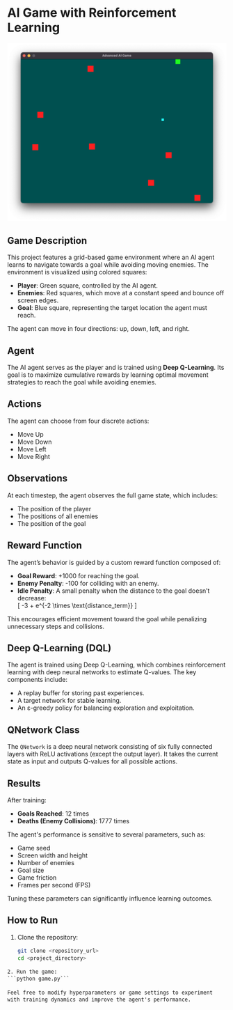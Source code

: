 # AI Game with Reinforcement Learning

![Game Screenshot](game_screenshot.png)

## Game Description

This project features a grid-based game environment where an AI agent learns to navigate towards a goal while avoiding moving enemies. The environment is visualized using colored squares:

- **Player**: Green square, controlled by the AI agent.
- **Enemies**: Red squares, which move at a constant speed and bounce off screen edges.
- **Goal**: Blue square, representing the target location the agent must reach.

The agent can move in four directions: up, down, left, and right.

## Agent

The AI agent serves as the player and is trained using **Deep Q-Learning**. Its goal is to maximize cumulative rewards by learning optimal movement strategies to reach the goal while avoiding enemies.

## Actions

The agent can choose from four discrete actions:
- Move Up
- Move Down
- Move Left
- Move Right

## Observations

At each timestep, the agent observes the full game state, which includes:
- The position of the player
- The positions of all enemies
- The position of the goal

## Reward Function

The agent’s behavior is guided by a custom reward function composed of:

- **Goal Reward**: +1000 for reaching the goal.
- **Enemy Penalty**: -100 for colliding with an enemy.
- **Idle Penalty**: A small penalty when the distance to the goal doesn’t decrease:  
  \[
  -3 + e^{-2 \times \text{distance\_term}}
  \]

This encourages efficient movement toward the goal while penalizing unnecessary steps and collisions.

## Deep Q-Learning (DQL)

The agent is trained using Deep Q-Learning, which combines reinforcement learning with deep neural networks to estimate Q-values. The key components include:

- A replay buffer for storing past experiences.
- A target network for stable learning.
- An ε-greedy policy for balancing exploration and exploitation.

## QNetwork Class

The `QNetwork` is a deep neural network consisting of six fully connected layers with ReLU activations (except the output layer). It takes the current state as input and outputs Q-values for all possible actions.

## Results

After training:

- **Goals Reached**: 12 times  
- **Deaths (Enemy Collisions)**: 1777 times

The agent's performance is sensitive to several parameters, such as:
- Game seed
- Screen width and height
- Number of enemies
- Goal size
- Game friction
- Frames per second (FPS)

Tuning these parameters can significantly influence learning outcomes.

## How to Run

1. Clone the repository:
   ```bash
   git clone <repository_url>
   cd <project_directory>
```
2. Run the game:
```python game.py```

Feel free to modify hyperparameters or game settings to experiment with training dynamics and improve the agent's performance.